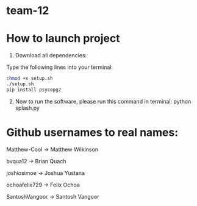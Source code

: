 # team-12

# How to launch project

1. Download all dependencies:

Type the following lines into your terminal:

```sh
chmod +x setup.sh
./setup.sh
pip install psycopg2
```

2. Now to run the software, please run this command in terminal:
    python splash.py

# Github usernames to real names:
Matthew-Cool -> Matthew Wilkinson

bvqua12 -> Brian Quach

joshiosimoe -> Joshua Yustana

ochoafelix729 -> Felix Ochoa

SantoshVangoor -> Santosh Vangoor
